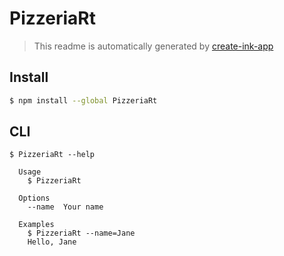 # PizzeriaRt

> This readme is automatically generated by [create-ink-app](https://github.com/vadimdemedes/create-ink-app)


## Install

```bash
$ npm install --global PizzeriaRt
```


## CLI

```
$ PizzeriaRt --help

  Usage
    $ PizzeriaRt

  Options
    --name  Your name

  Examples
    $ PizzeriaRt --name=Jane
    Hello, Jane
```
